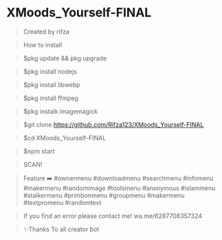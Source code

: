 # XMoods_Yourself-FINAL
> Created by rifza

> How to install

> $pkg update && pkg upgrade

> $pkg install nodejs

> $pkg install libwebp

> $pkg install ffmpeg

> $pkg instalk imagemagick

> $git clone https://github.com/Rifza123/XMoods_Yourself-FINAL

> $cd XMoods_Yourself-FINAL

> $npm start

> SCAN!

> Feature ➡️
#ownermenu
#downloadmenu
#searchmenu
#infomenu
#makermenu
#randomimage
#toolsmenu
#anonymous
#islammenu
#stalkermenu
#primbonmenu
#groupmenu
#makermenu
#textpromenu
#randomtext

> If you find an error please contact me!
wa.me/6287708357324

> ✨Thanks To all creator bot
